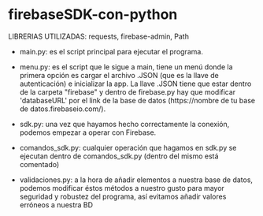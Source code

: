 # firebaseSDK-con-python

LIBRERIAS UTILIZADAS: requests, firebase-admin, Path

- main.py: es el script principal para ejecutar el programa.

- menu.py: es el script que le sigue a main, tiene un menú donde la primera opción es cargar el archivo .JSON (que es la llave de autenticación) e inicializar la app. La llave .JSON tiene que estar dentro de la carpeta "firebase" y dentro de firebase.py hay que modificar 'databaseURL' por el link de la base de datos (https://nombre de tu base de datos.firebaseio.com/).

- sdk.py: una vez que hayamos hecho correctamente la conexión, podemos empezar a operar con Firebase. 

- comandos_sdk.py: cualquier operación que hagamos en sdk.py se ejecutan dentro de comandos_sdk.py (dentro del mismo está comentado)

- validaciones.py: a la hora de añadir elementos a nuestra base de datos, podemos modificar éstos métodos a nuestro gusto para mayor seguridad y robustez del programa, así evitamos añadir valores erróneos a nuestra BD

